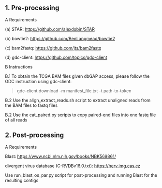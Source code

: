 ## 1. Pre-processing

A Requirements

(a) STAR: https://github.com/alexdobin/STAR

(b) bowtie2: https://github.com/BenLangmead/bowtie2

(c) bam2fastq: https://github.com/jts/bam2fastq

(d) gdc-client: https://github.com/topics/gdc-client

B Instructions

B.1 To obtain the TCGA BAM files given dbGAP access, please follow the GDC instruction using gdc-client:

>gdc-client download -m manifest_file.txt -t path-to-token

B.2 Use the align_extract_reads.sh script to extract unaligned reads from the BAM files to fastq files

B.2 Use the cat_paired.py scripts to copy paired-end files into one fastq file of all reads


## 2. Post-processing

A Requirements

Blast: https://www.ncbi.nlm.nih.gov/books/NBK569861/

divergent virus database (C-RVDBv16.0.txt): https://herv.img.cas.cz

Use run_blast_os_par.py script for post-processing and running Blast for the resulting contigs


